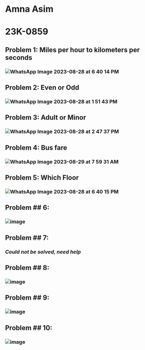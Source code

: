 # Amna Asim
# 23K-0859


## Problem 1: Miles per hour to kilometers per seconds
### ![WhatsApp Image 2023-08-28 at 6 40 14 PM](https://github.com/amnaasim24/Pf_Fall_23/assets/142867835/11fb84e6-ff3d-4cc4-b0aa-258b26b50be5)

## Problem 2: Even or Odd
### ![WhatsApp Image 2023-08-28 at 1 51 43 PM](https://github.com/amnaasim24/Pf_Fall_23/assets/142867835/99b99d6f-94f0-4af7-bb9f-5f46063f1bd6)

## Problem 3: Adult or Minor
### ![WhatsApp Image 2023-08-28 at 2 47 37 PM](https://github.com/amnaasim24/Pf_Fall_23/assets/142867835/f851a878-8176-4da1-83fa-8901c90307d1)

## Problem 4: Bus fare
### ![WhatsApp Image 2023-08-29 at 7 59 31 AM](https://github.com/amnaasim24/Pf_Fall_23/assets/142867835/f5d547a4-29cf-4baa-baea-4c9177886a5f)

## Problem 5: Which Floor
### ![WhatsApp Image 2023-08-28 at 6 40 15 PM](https://github.com/amnaasim24/Pf_Fall_23/assets/142867835/b789740e-1c91-47a7-b436-b21388446544)




## Problem ## 6:
### ![image](https://github.com/amnaasim24/Pf_Fall_23/assets/142867835/deffd275-3d6a-4284-9c91-fdabe40dd4d5)

## Problem ## 7:
### *Could not be solved, need help*

## Problem ## 8:
### ![image](https://github.com/amnaasim24/Pf_Fall_23/assets/142867835/ba56ce68-f2ff-4781-8142-3634bed7ac24)

## Problem ## 9:
### ![image](https://github.com/amnaasim24/Pf_Fall_23/assets/142867835/04f0d8a7-e450-4106-a801-9fec024ee664)

## Problem ## 10:
### ![image](https://github.com/amnaasim24/Pf_Fall_23/assets/142867835/b306ef8f-7120-4d6d-8eac-ed95b2b109da)


